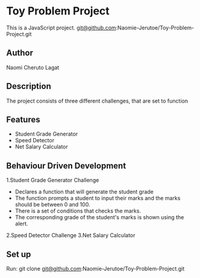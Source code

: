 # Toy Problem Project

This is a JavaScript project.
git@github.com:Naomie-Jerutoe/Toy-Problem-Project.git

## Author

Naomi Cheruto Lagat

## Description

The project consists of three different challenges, that are set to function  

## Features

- Student Grade Generator
- Speed Detector
- Net Salary Calculator

## Behaviour Driven Development

1.Student Grade Generator Challenge

- Declares a function that will generate the student grade
- The function prompts a student to input their marks and the marks should be between 0 and 100.
- There is a set of conditions that checks the marks.
- The corresponding grade of the student's marks is shown using the alert.
  
2.Speed Detector Challenge
3.Net Salary Calculator

## Set up

Run:
git clone git@github.com:Naomie-Jerutoe/Toy-Problem-Project.git
